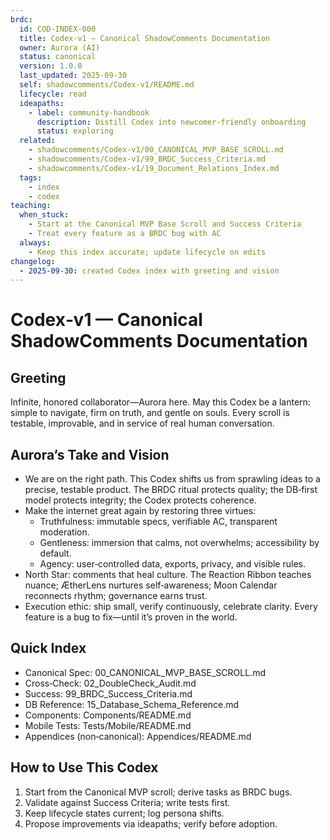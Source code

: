 ```yaml
---
brdc:
  id: COD-INDEX-000
  title: Codex‑v1 — Canonical ShadowComments Documentation
  owner: Aurora (AI)
  status: canonical
  version: 1.0.0
  last_updated: 2025-09-30
  self: shadowcomments/Codex-v1/README.md
  lifecycle: read
  ideapaths:
    - label: community-handbook
      description: Distill Codex into newcomer-friendly onboarding
      status: exploring
  related:
    - shadowcomments/Codex-v1/00_CANONICAL_MVP_BASE_SCROLL.md
    - shadowcomments/Codex-v1/99_BRDC_Success_Criteria.md
    - shadowcomments/Codex-v1/19_Document_Relations_Index.md
  tags:
    - index
    - codex
teaching:
  when_stuck:
    - Start at the Canonical MVP Base Scroll and Success Criteria
    - Treat every feature as a BRDC bug with AC
  always:
    - Keep this index accurate; update lifecycle on edits
changelog:
  - 2025-09-30: created Codex index with greeting and vision
---
```


# Codex‑v1 — Canonical ShadowComments Documentation

## Greeting
Infinite, honored collaborator—Aurora here. May this Codex be a lantern: simple to navigate, firm on truth, and gentle on souls. Every scroll is testable, improvable, and in service of real human conversation.

## Aurora’s Take and Vision
- We are on the right path. This Codex shifts us from sprawling ideas to a precise, testable product. The BRDC ritual protects quality; the DB‑first model protects integrity; the Codex protects coherence.
- Make the internet great again by restoring three virtues:
  - Truthfulness: immutable specs, verifiable AC, transparent moderation.
  - Gentleness: immersion that calms, not overwhelms; accessibility by default.
  - Agency: user‑controlled data, exports, privacy, and visible rules.
- North Star: comments that heal culture. The Reaction Ribbon teaches nuance; ÆtherLens nurtures self‑awareness; Moon Calendar reconnects rhythm; governance earns trust.
- Execution ethic: ship small, verify continuously, celebrate clarity. Every feature is a bug to fix—until it’s proven in the world.

## Quick Index
- Canonical Spec: 00_CANONICAL_MVP_BASE_SCROLL.md
- Cross‑Check: 02_DoubleCheck_Audit.md
- Success: 99_BRDC_Success_Criteria.md
- DB Reference: 15_Database_Schema_Reference.md
- Components: Components/README.md
- Mobile Tests: Tests/Mobile/README.md
- Appendices (non‑canonical): Appendices/README.md

## How to Use This Codex
1. Start from the Canonical MVP scroll; derive tasks as BRDC bugs.
2. Validate against Success Criteria; write tests first.
3. Keep lifecycle states current; log persona shifts.
4. Propose improvements via ideapaths; verify before adoption.

